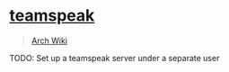# [teamspeak](https://www.teamspeak.com/en/)

> [Arch Wiki](https://wiki.archlinux.org/index.php/TeamSpeak)

TODO: Set up a teamspeak server under a separate user
